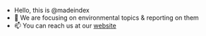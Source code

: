 - Hello, this is @madeindex
- 🌱 We are focusing on environmental topics & reporting on them
- 📫 You can reach us at our [website](https://madeindex.org)
